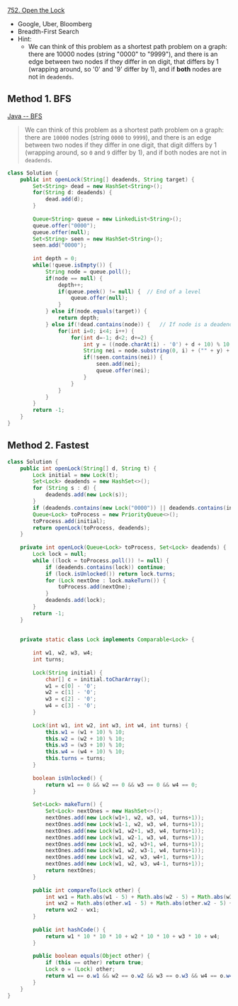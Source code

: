 [752. Open the Lock](https://leetcode.com/problems/open-the-lock/)

* Google, Uber, Bloomberg
* Breadth-First Search
* Hint: 
    * We can think of this problem as a shortest path problem on a graph: there are 10000 nodes (string "0000" to "9999"),
    and there is an edge between two nodes if they differ in on digit, that differs by 1 (wrapping around, so '0' and '9' differ by 1),
    and if **both** nodes are not in `deadends`.


## Method 1. BFS
[Java -- BFS](https://leetcode.com/problems/open-the-lock/discuss/703224/Java-BFS)

> We can think of this problem as a shortest path problem on a graph: there are `10000` nodes (string `0000` to `9999`),
> and there is an edge between two nodes if they differ in one digit, that digit differs by 1 (wrapping around, so `0` and `9` differ by 1),
> and if both nodes are not in `deadends`.

```java 
class Solution {
    public int openLock(String[] deadends, String target) {
        Set<String> dead = new HashSet<String>();
        for(String d: deadends) {
            dead.add(d);
        }
        
        Queue<String> queue = new LinkedList<String>();
        queue.offer("0000");
        queue.offer(null);
        Set<String> seen = new HashSet<String>();
        seen.add("0000");
        
        int depth = 0;
        while(!queue.isEmpty()) {
            String node = queue.poll();
            if(node == null) {
                depth++;
                if(queue.peek() != null) {  // End of a level
                    queue.offer(null);
                }
            } else if(node.equals(target)) {
                return depth;
            } else if(!dead.contains(node)) {   // If node is a deadend, then do nothing, means that skipping this node
                for(int i=0; i<4; i++) {
                    for(int d=-1; d<2; d+=2) {
                        int y = ((node.charAt(i) - '0') + d + 10) % 10;
                        String nei = node.substring(0, i) + ("" + y) + node.substring(i+1);
                        if(!seen.contains(nei)) {
                            seen.add(nei);
                            queue.offer(nei);
                        }
                    }
                }
            }
        }
        return -1;
    }
}
```


## Method 2. Fastest
```java 
class Solution {
    public int openLock(String[] d, String t) {
        Lock initial = new Lock(t);
        Set<Lock> deadends = new HashSet<>();
        for (String s : d) {
            deadends.add(new Lock(s));
        }
        if (deadends.contains(new Lock("0000")) || deadends.contains(initial)) return -1;
        Queue<Lock> toProcess = new PriorityQueue<>();
        toProcess.add(initial);
        return openLock(toProcess, deadends);
    }
    
    private int openLock(Queue<Lock> toProcess, Set<Lock> deadends) {
        Lock lock = null;
        while ((lock = toProcess.poll()) != null) {
            if (deadends.contains(lock)) continue;
            if (lock.isUnlocked()) return lock.turns;
            for (Lock nextOne : lock.makeTurn()) {
                toProcess.add(nextOne);
            }
            deadends.add(lock);
        }
        return -1;
    }
    
    
    private static class Lock implements Comparable<Lock> {
        
        int w1, w2, w3, w4;
        int turns;
        
        Lock(String initial) {
            char[] c = initial.toCharArray();
            w1 = c[0] - '0';
            w2 = c[1] - '0';
            w3 = c[2] - '0';
            w4 = c[3] - '0';
        }
        
        Lock(int w1, int w2, int w3, int w4, int turns) {
            this.w1 = (w1 + 10) % 10;
            this.w2 = (w2 + 10) % 10;
            this.w3 = (w3 + 10) % 10;
            this.w4 = (w4 + 10) % 10;
            this.turns = turns;
        }
        
        boolean isUnlocked() {
            return w1 == 0 && w2 == 0 && w3 == 0 && w4 == 0;
        }
        
        Set<Lock> makeTurn() {
            Set<Lock> nextOnes = new HashSet<>();
            nextOnes.add(new Lock(w1+1, w2, w3, w4, turns+1));
            nextOnes.add(new Lock(w1-1, w2, w3, w4, turns+1));
            nextOnes.add(new Lock(w1, w2+1, w3, w4, turns+1));
            nextOnes.add(new Lock(w1, w2-1, w3, w4, turns+1));
            nextOnes.add(new Lock(w1, w2, w3+1, w4, turns+1));
            nextOnes.add(new Lock(w1, w2, w3-1, w4, turns+1));
            nextOnes.add(new Lock(w1, w2, w3, w4+1, turns+1));
            nextOnes.add(new Lock(w1, w2, w3, w4-1, turns+1));
            return nextOnes;
        }
        
        public int compareTo(Lock other) {
            int wx1 = Math.abs(w1 - 5) + Math.abs(w2 - 5) + Math.abs(w3 - 5) + Math.abs(w4 - 5);
            int wx2 = Math.abs(other.w1 - 5) + Math.abs(other.w2 - 5) + Math.abs(other.w3 - 5) + Math.abs(other.w4 - 5);
            return wx2 - wx1;
        }
        
        public int hashCode() {
            return w1 * 10 * 10 * 10 + w2 * 10 * 10 + w3 * 10 + w4;
        }
        
        public boolean equals(Object other) {
            if (this == other) return true;
            Lock o = (Lock) other;
            return w1 == o.w1 && w2 == o.w2 && w3 == o.w3 && w4 == o.w4;
        }
    }
}
```

